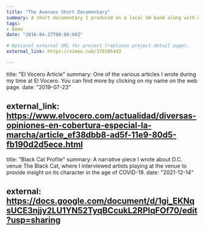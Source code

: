 ```yaml
---
title: "The Avenues Short Documentary"
summary: A short documentary I produced on a local GW band along with my classmates
tags:
- Demo
date: "2016-04-27T00:00:00Z"

# Optional external URL for project (replaces project detail page).
external_link: https://vimeo.com/378385443 

---
```

title: "El Vocero Article"
summary: One of the various articles I wrote during my time at El Vocero. You can find more by clicking on my name on the web page.
date: "2019-07-23"

external_link: https://www.elvocero.com/actualidad/diversas-opiniones-en-cobertura-especial-la-marcha/article_ef38dbb8-ad5f-11e9-80d5-fb190d2d5ece.html
---

title: "Black Cat Profile"
summary: A narrative piece I wrote about D.C. venue The Black Cat, where I interviewed artists playing at the venue to provide insight on its character in the age of COVID-19.
date: "2021-12-14"

external: https://docs.google.com/document/d/1gi_EKNqsUCE3njjy2LU1YN52TyqBCcukL2RPIqFOf70/edit?usp=sharing
--- 